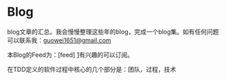 # Blog

blog文章的汇总。我会慢慢整理这些年的blog，完成一个blog集。如有任何问题可以联系我：guowei1651@gmail.com

本Blog的Feed为：[feed] [1]有兴趣的可以订阅。

在TDD定义的软件过程中核心的几个部分是：团队，过程，技术

[1]: https://guowei1651.gitbooks.io/blog/content/feed.xml "feed"
[2]: 团队/README.md "团队"
[2]: 过程/README.md "团队"
[2]: 技术/README.md "团队"